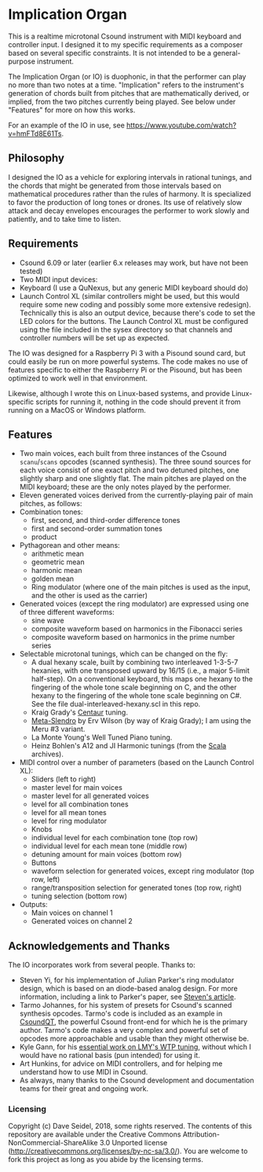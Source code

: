 # Implication Organ

This is a realtime microtonal Csound instrument with MIDI keyboard and controller input. I designed it to my specific requirements as a composer based on several specific constraints. It is not intended to be a general-purpose instrument.

The Implication Organ (or IO) is duophonic, in that the performer can play no more than two notes at a time. "Implication" refers to the instrument's generation of chords built from pitches that are mathematically derived, or implied, from the two pitches currently being played. See below under "Features" for more on how this works.

For an example of the IO in use, see https://www.youtube.com/watch?v=hmFTd8E61Ts.

## Philosophy

I designed the IO as a vehicle for exploring intervals in rational tunings, and the chords that might be generated from those intervals based on mathematical procedures rather than the rules of harmony. It is specialized to favor the production of long tones or drones. Its use of relatively slow attack and decay envelopes encourages the performer to work slowly and patiently, and to take time to listen.

## Requirements

- Csound 6.09 or later (earlier 6.x releases may work, but have not been tested)
- Two MIDI input devices:
 - Keyboard (I use a QuNexus, but any generic MIDI keyboard should do)
 - Launch Control XL (similar controllers might be used, but this would require some new coding and possibly some more extensive redesign). Technically this is also an output device, because there's code to set the LED colors for the buttons. The Launch Control XL must be configured using the file included in the sysex directory so that channels and controller numbers will be set up as expected.

The IO was designed for a Raspberry Pi 3 with a Pisound sound card, but could easily be run on more powerful systems. The code makes no use of features specific to either the Raspberry Pi or the Pisound, but has been optimized to work well in that environment.

Likewise, although I wrote this on Linux-based systems, and provide Linux-specific scripts for running it, nothing in the code should prevent it from running on a MacOS or Windows platform.

## Features
- Two main voices, each built from three instances of the Csound `scanu`/`scans` opcodes (scanned synthesis). The three sound sources for each voice consist of one exact pitch and two detuned pitches, one slightly sharp and one slightly flat. The main pitches are played on the MIDI keyboard; these are the only notes played by the performer.
- Eleven generated voices derived from the currently-playing pair of main pitches, as follows:
 - Combination tones:
   - first, second, and third-order difference tones
   - first and second-order summation tones
   - product
 - Pythagorean and other means:
   - arithmetic mean
   - geometric mean
   - harmonic mean
   - golden mean
   - Ring modulator (where one of the main pitches is used as the input, and the other is used as the carrier)
 - Generated voices (except the ring modulator) are expressed using one of three different waveforms:
   - sine wave
   - composite waveform based on harmonics in the Fibonacci series
   - composite waveform based on harmonics in the prime number series
- Selectable microtonal tunings, which can be changed on the fly:
  - A dual hexany scale, built by combining two interleaved 1-3-5-7 hexanies, with one transposed upward by 16/15 (i.e., a major 5-limit half-step). On a conventional keyboard, this maps one hexany to the fingering of the whole tone scale beginning on C, and the other hexany to the fingering of the whole tone scale beginning on C#. See the file dual-interleaved-hexany.scl in this repo.
  - Kraig Grady's [Centaur](http://www.anaphoria.com/centaur.html) tuning.
  - [Meta-Slendro](http://www.anaphoria.com/wilsonintroMERU.html) by Erv Wilson (by way of Kraig Grady); I am using the Meru #3 variant.
  - La Monte Young's Well Tuned Piano tuning.
  - Heinz Bohlen's A12 and JI Harmonic tunings (from the [Scala](http://www.huygens-fokker.org/scala/) archives).
- MIDI control over a number of parameters (based on the Launch Control XL):
  - Sliders (left to right)
   - master level for main voices
   - master level for all generated voices
   - level for all combination tones
   - level for all mean tones
   - level for ring modulator
  - Knobs
   - individual level for each combination tone (top row)
   - individual level for each mean tone (middle row)
   - detuning amount for main voices (bottom row)
  - Buttons
   - waveform selection for generated voices, except ring modulator (top row, left)
   - range/transposition selection for generated tones (top row, right)
   - tuning selection (bottom row)
- Outputs:
   - Main voices on channel 1
   - Generated voices on channel 2

## Acknowledgements and Thanks

The IO incorporates work from several people. Thanks to:
- Steven Yi, for his implementation of Julian Parker's ring modulator design, which is based on an diode-based analog design. For more information, including a link to Parker's paper, see [Steven's article](http://kunstmusik.com/2013/09/07/julian-parker-ring-modulator/).
- Tarmo Johannes, for his system of presets for Csound's scanned synthesis opcodes. Tarmo's code is included as an example in [CsoundQT](https://csoundqt.github.io/), the powerful Csound front-end for which he is the primary author. Tarmo's code makes a very complex and powerful set of opcodes more approachable and usable than they might otherwise be.
- Kyle Gann, for his [essential work on LMY's WTP tuning](http://www.kylegann.com/PNM-WellTunedPiano.pdf), without which I would have no rational basis (pun intended) for using it.
- Art Hunkins, for advice on MIDI controllers, and for helping me understand how to use MIDI in Csound.
- As always, many thanks to the Csound development and documentation teams for their great and ongoing work.


### Licensing

Copyright (c) Dave Seidel, 2018, some rights reserved. The contents of this repository are available under the Creative Commons Attribution-NonCommercial-ShareAlike 3.0 Unported license (http://creativecommons.org/licenses/by-nc-sa/3.0/). You are welcome to fork this project as long as you abide by the licensing terms.
